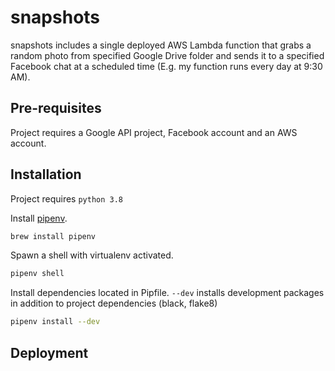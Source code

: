 # snapshots

snapshots includes a single deployed AWS Lambda function that grabs a random photo from specified Google Drive folder and sends it to a specified Facebook chat at a scheduled time (E.g. my function runs every day at 9:30 AM).

## Pre-requisites
Project requires a Google API project, Facebook account and an AWS account.

## Installation
Project requires `python 3.8`

Install [pipenv](https://pipenv.pypa.io/en/latest/). 
```bash
brew install pipenv
```
Spawn a shell with virtualenv activated. 
```bash
pipenv shell
```
Install dependencies located in Pipfile. `--dev` installs development packages in addition to project dependencies (black, flake8)

```bash
pipenv install --dev
```
## Deployment

